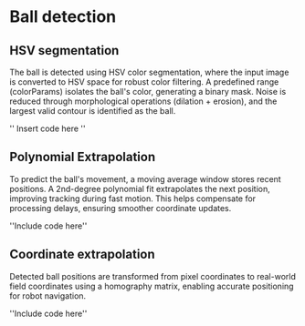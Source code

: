# Ball detection

## HSV segmentation

The ball is detected using HSV color segmentation, where the input image is converted to HSV space for robust color filtering. A predefined range (colorParams) isolates the ball's color, generating a binary mask. Noise is reduced through morphological operations (dilation + erosion), and the largest valid contour is identified as the ball.

''  Insert code here ''

## Polynomial Extrapolation

To predict the ball's movement, a moving average window stores recent positions. A 2nd-degree polynomial fit extrapolates the next position, improving tracking during fast motion. This helps compensate for processing delays, ensuring smoother coordinate updates.
 
''Include code here''

## Coordinate extrapolation

Detected ball positions are transformed from pixel coordinates to real-world field coordinates using a homography matrix, enabling accurate positioning for robot navigation.

''Include code here''
